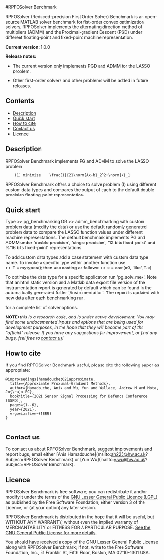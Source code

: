 #RPFOSolver Benchmark

RPFOSolver (Reduced-precision First Order Solver) Benchmark is an open-source MATLAB solver benchmark for fist-order convex optimization solvers. RPFOSolver implements the alternating direction method of multipliers (ADMM) and the Proximal-gradient Descent (PGD) under different floating-point and fixed-point machine representation. 

**Current version:** 1.0.0

**Release notes:** 

* The current version only implements PGD and ADMM for the LASSO problem.

* Other first-order solvers and other problems will be added in future releases. 

## Contents
* [Description](#Description)
* [Quick start](#QuickStart)
* [How to cite](#References)
* [Contact us](#Contacts)
* [Licence](#Licence)


## Description<a name="Description"></a>

RPFOSolver Benchmark implements PG and ADMM to solve the LASSO problem

		(1) minimize 	\frac{1}{2}\norm{Ax-b}_2^2+\norm{x}_1	


RPFOSolver Benchmark offers a choice to solve problem (1) using different custom data types and compares the output of each to the default double precision floating-point representation.

## Quick start<a name="QuickStart"></a>

Type
 	>> pg_benchmarking
OR
	>> admm_benchmarking
with custom problem data (modify the data) or use the default randomly generated problem data to compare the LASSO function values under different machine representations. The default benchmark implements PG and ADMM under 'double precision', 'single precision', '12 bits fixed-point' and  %'16 bits fixed-point' representations. 

To add custom data types add a case statement with custom data type name. To invoke a specific type within another function use  
	>> T = mytypes(<data type name>);
then use casting as follows:
	>> x = cast(x0, 'like', T.x)

To optimize the data type for a specific application run 'pg_solv_mex'. Note that an html static version and a Matlab data export file version of the instrumentation report is generated by default which can be found in the automatically generated folder '/instrumentation'. The report is updated with new data after each benchmarking run.
	
for a complete list of solver options.
	
**NOTE:** _this is a research code, and is under active development. You may find 
some undocumented inputs and options that are being used for development 
purposes, in the hope that they will become part of the "official" release. If 
you have any suggestions for improvement, or find any bugs, feel free to [contact us](#Contacts)!_


## How to cite<a name="References"></a>

If you find RPFOSolver Benchmark useful, please cite the following paper as appropriate:

```
@inproceedings{hamadouche2021approximate,
  title={Approximate Proximal-Gradient Methods},
  author={Hamadouche, Anis and Wu, Yun and Wallace, Andrew M and Mota, Jo{\~a}o FC},
  booktitle={2021 Sensor Signal Processing for Defence Conference (SSPD)},
  pages={1--6},
  year={2021},
  organization={IEEE}
}
	
```

## Contact us<a name="Contacts"></a>
To contact us about RPFOSolver Benchmark, suggest improvements and report bugs, email either [Anis Hamadouche](mailto:ah225@hw.ac.uk?Subject=RPFOSolver Benchmark) or [Yun Wu](mailto:y.wu@hw.ac.uk?Subject=RPFOSolver Benchmark).


## Licence<a name="Licence"></a>

RPFOSolver Benchmark is free software; you can redistribute it and/or modify it under the terms 
of the [GNU Lesser General Public Licence (LGPL)](https://www.gnu.org/licenses/lgpl-3.0.en.html) as published by the Free Software
Foundation; either version 3 of the Licence, or (at your option) any later version.

RPFOSolver Benchmark is distributed in the hope that it will be useful, but WITHOUT ANY WARRANTY;
without even the implied warranty of MERCHANTABILITY or FITNESS FOR A PARTICULAR
PURPOSE. [See the GNU General Public License for more details](https://www.gnu.org/licenses/gpl-3.0.en.html).

You should have received a copy of the GNU Lesser General Public License along 
with RPFOSolver Benchmark; if not, write to the Free Software Foundation, Inc., 51 Franklin St, Fifth Floor, Boston, MA 02110-1301 USA.